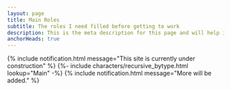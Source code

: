 ```yaml
---
layout: page
title: Main Roles
subtitle: The roles I need filled before getting to work
description: This is the meta description for this page and will help it appear in search engines
anchorHeads: true
---
```

{% include notification.html 
message="This site is currently under construction"  %}
{%- include characters/recursive_bytype.html lookup="Main" -%}
{% include notification.html 
message="More will be added."  %}